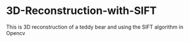 # 3D-Reconstruction-with-SIFT
This is 3D reconstruction of a teddy bear and using the SIFT algorithm in Opencv

